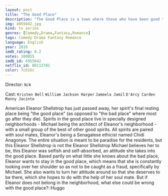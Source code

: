 ```yaml
---
layout: post
title: "The Good Place"
description: "The Good Place is a town where those who have been good throughout their lives go once they have passed away. Michael (Danson) is the architect who oversees the town--and this is the first one he has been in charge of creating. Eleanor (Bell) arrives at the Good Place and realizes they have her name right, but everything else is wrong. She isn't meant to be there at all. With the help of Chidi, her soul mate (Harper), Eleanor tries to right her wrongs, seeking to finally earn her spot in.."
img: 4955642.jpg
kind: tv series
genres: [Comedy,Drama,Fantasy,Romance]
tags: Comedy Drama Fantasy Romance 
language: English
year: 2016
imdb_rating: 8.2
votes: 100055
imdb_id: 4955642
netflix_id: 80113701
color: 7c616c
---
```

Director: `N/A`  

Cast: `Kristen Bell` `William Jackson Harper` `Jameela Jamil` `D'Arcy Carden` `Manny Jacinto` 

American Eleanor Shellstrop has just passed away, her spirit's final resting place being "the good place" (as opposed to "the bad place" where most go after they die). Spirits in the good place live in specially designed neighborhoods - Michael being the architect of Eleanor's neighborhood - with a small group of the best of other good spirits. All spirits are paired with soul mates, Eleanor's being a Senagalese ethicist named Chidi Anagonye. The entire situation is meant to be paradise for the residents, but this Eleanor Shellstrop is not the Eleanor Shellstrop Michael believes her to be, this Eleanor was selfish and self-absorbed, an attitude she takes into the good place. Based partly on what little she knows about the bad place, Eleanor wants to stay in the good place, which means that she is constantly looking over her shoulder so as not to be caught as a fraud, specifically by Michael. She also wants to turn her attitude around so that she deserves to be there, which she hopes to do with the help of her soul mate. But if Eleanor does not belong in the neighborhood, what else could be wrong with the good place?::Huggo
